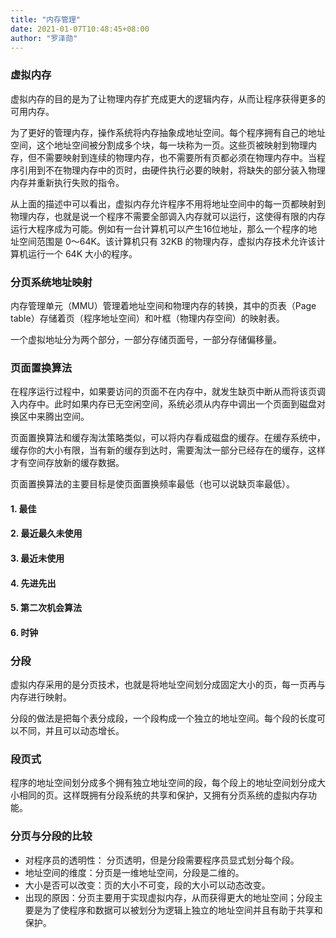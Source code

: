 ```yaml
---
title: "内存管理"
date: 2021-01-07T10:48:45+08:00
author: "罗泽勋"
---
```


### 虚拟内存
虚拟内存的目的是为了让物理内存扩充成更大的逻辑内存，从而让程序获得更多的可用内存。  

为了更好的管理内存，操作系统将内存抽象成地址空间。每个程序拥有自己的地址空间，这个地址空间被分割成多个块，每一块称为一页。这些页被映射到物理内存，但不需要映射到连续的物理内存，也不需要所有页都必须在物理内存中。当程序引用到不在物理内存中的页时，由硬件执行必要的映射，将缺失的部分装入物理内存并重新执行失败的指令。

从上面的描述中可以看出，虚拟内存允许程序不用将地址空间中的每一页都映射到物理内存，也就是说一个程序不需要全部调入内存就可以运行，这使得有限的内存运行大程序成为可能。例如有一台计算机可以产生16位地址，那么一个程序的地址空间范围是 0～64K。该计算机只有 32KB 的物理内存，虚拟内存技术允许该计算机运行一个 64K 大小的程序。

### 分页系统地址映射
内存管理单元（MMU）管理着地址空间和物理内存的转换，其中的页表（Page table）存储着页（程序地址空间）和叶框（物理内存空间）的映射表。

一个虚拟地址分为两个部分，一部分存储页面号，一部分存储偏移量。

### 页面置换算法
在程序运行过程中，如果要访问的页面不在内存中，就发生缺页中断从而将该页调入内存中。此时如果内存已无空闲空间，系统必须从内存中调出一个页面到磁盘对换区中来腾出空间。

页面置换算法和缓存淘汰策略类似，可以将内存看成磁盘的缓存。在缓存系统中，缓存你的大小有限，当有新的缓存到达时，需要淘汰一部分已经存在的缓存，这样才有空间存放新的缓存数据。

页面置换算法的主要目标是使页面置换频率最低（也可以说缺页率最低）。

#### 1. 最佳

#### 2. 最近最久未使用

#### 3. 最近未使用

#### 4. 先进先出

#### 5. 第二次机会算法

#### 6. 时钟

### 分段
虚拟内存采用的是分页技术，也就是将地址空间划分成固定大小的页，每一页再与内存进行映射。

分段的做法是把每个表分成段，一个段构成一个独立的地址空间。每个段的长度可以不同，并且可以动态增长。

### 段页式
程序的地址空间划分成多个拥有独立地址空间的段，每个段上的地址空间划分成大小相同的页。这样既拥有分段系统的共享和保护，又拥有分页系统的虚拟内存功能。

### 分页与分段的比较
* 对程序员的透明性： 分页透明，但是分段需要程序员显式划分每个段。
* 地址空间的维度：分页是一维地址空间，分段是二维的。
* 大小是否可以改变：页的大小不可变，段的大小可以动态改变。
* 出现的原因：分页主要用于实现虚拟内存，从而获得更大的地址空间；分段主要是为了使程序和数据可以被划分为逻辑上独立的地址空间并且有助于共享和保护。







































